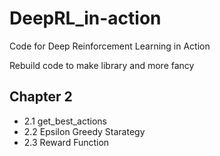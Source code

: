 # DeepRL_in-action
Code for Deep Reinforcement Learning in Action

Rebuild code to make library and more fancy


## Chapter 2

 - 2.1 get_best_actions
 - 2.2 Epsilon Greedy Starategy
 - 2.3 Reward Function
